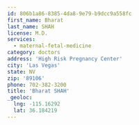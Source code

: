 ```yaml
---
id: 806b1a86-8385-4da8-9e79-b9dcc9a558fc
first_name: Bharat
last_name: SHAH
license: M.D.
services:
  - maternal-fetal-medicine
category: doctors
address: 'High Risk Pregnancy Center'
city: 'Las Vegas'
state: NV
zip: '89106'
phone: 702-382-3200
title: 'Bharat SHAH'
_geoloc:
  lng: -115.16292
  lat: 36.184219
---
```

